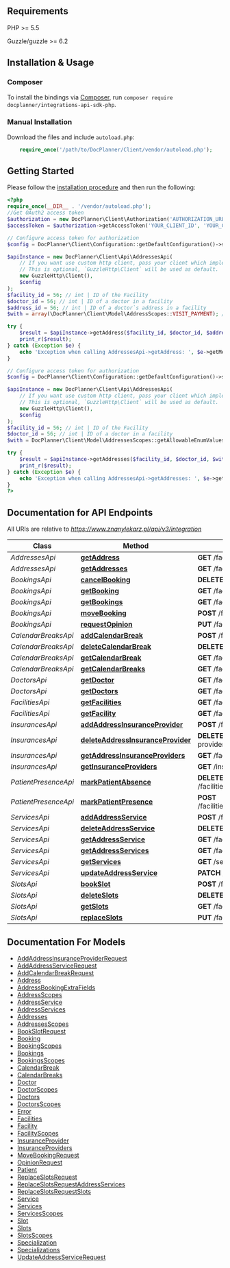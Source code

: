 ## Requirements

PHP >= 5.5

Guzzle/guzzle >= 6.2

## Installation & Usage
### Composer

To install the bindings via [Composer](http://getcomposer.org/), run `composer require docplanner/integrations-api-sdk-php`.

### Manual Installation

Download the files and include `autoload.php`:

```php
    require_once('/path/to/DocPlanner/Client/vendor/autoload.php');
```
## Getting Started

Please follow the [installation procedure](#installation--usage) and then run the following:

```php
<?php
require_once(__DIR__ . '/vendor/autoload.php');
//Get OAuth2 access token
$authorization = new DocPlanner\Client\Authorization('AUTHORIZATION_URL');
$accessToken = $authorization->getAccessToken('YOUR_CLIENT_ID', 'YOUR_CLIENT_SECRET');

// Configure access token for authorization 
$config = DocPlanner\Client\Configuration::getDefaultConfiguration()->setAccessToken($accessToken);

$apiInstance = new DocPlanner\Client\Api\AddressesApi(
    // If you want use custom http client, pass your client which implements `GuzzleHttp\ClientInterface`.
    // This is optional, `GuzzleHttp\Client` will be used as default.
    new GuzzleHttp\Client(),
    $config
);
$facility_id = 56; // int | ID of the Facility
$doctor_id = 56; // int | ID of a doctor in a facility
$address_id = 56; // int | ID of a doctor`s address in a facility
$with = array(\DocPlanner\Client\Model\AddressScopes::VISIT_PAYMENT); // string[] | 

try {
    $result = $apiInstance->getAddress($facility_id, $doctor_id, $address_id, $with);
    print_r($result);
} catch (Exception $e) {
    echo 'Exception when calling AddressesApi->getAddress: ', $e->getMessage(), PHP_EOL;
}

// Configure access token for authorization 
$config = DocPlanner\Client\Configuration::getDefaultConfiguration()->setAccessToken($accessToken);

$apiInstance = new DocPlanner\Client\Api\AddressesApi(
    // If you want use custom http client, pass your client which implements `GuzzleHttp\ClientInterface`.
    // This is optional, `GuzzleHttp\Client` will be used as default.
    new GuzzleHttp\Client(),
    $config
);
$facility_id = 56; // int | ID of the Facility
$doctor_id = 56; // int | ID of a doctor in a facility
$with = DocPlanner\Client\Model\AddressesScopes::getAllowableEnumValues(); // string[] | 

try {
    $result = $apiInstance->getAddresses($facility_id, $doctor_id, $with);
    print_r($result);
} catch (Exception $e) {
    echo 'Exception when calling AddressesApi->getAddresses: ', $e->getMessage(), PHP_EOL;
}
?>
```

## Documentation for API Endpoints

All URIs are relative to *https://www.znanylekarz.pl/api/v3/integration*

Class | Method | HTTP request | Description
------------ | ------------- | ------------- | -------------
*AddressesApi* | [**getAddress**](docs/Api/AddressesApi.md#getaddress) | **GET** /facilities/{facility_id}/doctors/{doctor_id}/addresses/{address_id} | 
*AddressesApi* | [**getAddresses**](docs/Api/AddressesApi.md#getaddresses) | **GET** /facilities/{facility_id}/doctors/{doctor_id}/addresses | 
*BookingsApi* | [**cancelBooking**](docs/Api/BookingsApi.md#cancelbooking) | **DELETE** /facilities/{facility_id}/doctors/{doctor_id}/addresses/{address_id}/bookings/{booking_id} | 
*BookingsApi* | [**getBooking**](docs/Api/BookingsApi.md#getbooking) | **GET** /facilities/{facility_id}/doctors/{doctor_id}/addresses/{address_id}/bookings/{booking_id} | 
*BookingsApi* | [**getBookings**](docs/Api/BookingsApi.md#getbookings) | **GET** /facilities/{facility_id}/doctors/{doctor_id}/addresses/{address_id}/bookings | 
*BookingsApi* | [**moveBooking**](docs/Api/BookingsApi.md#movebooking) | **POST** /facilities/{facility_id}/doctors/{doctor_id}/addresses/{address_id}/bookings/{booking_id}/move | 
*BookingsApi* | [**requestOpinion**](docs/Api/BookingsApi.md#requestopinion) | **PUT** /facilities/{facility_id}/doctors/{doctor_id}/opinion-request | 
*CalendarBreaksApi* | [**addCalendarBreak**](docs/Api/CalendarBreaksApi.md#addcalendarbreak) | **POST** /facilities/{facility_id}/doctors/{doctor_id}/addresses/{address_id}/breaks | 
*CalendarBreaksApi* | [**deleteCalendarBreak**](docs/Api/CalendarBreaksApi.md#deletecalendarbreak) | **DELETE** /facilities/{facility_id}/doctors/{doctor_id}/addresses/{address_id}/breaks/{break_id} | 
*CalendarBreaksApi* | [**getCalendarBreak**](docs/Api/CalendarBreaksApi.md#getcalendarbreak) | **GET** /facilities/{facility_id}/doctors/{doctor_id}/addresses/{address_id}/breaks/{break_id} | 
*CalendarBreaksApi* | [**getCalendarBreaks**](docs/Api/CalendarBreaksApi.md#getcalendarbreaks) | **GET** /facilities/{facility_id}/doctors/{doctor_id}/addresses/{address_id}/breaks | 
*DoctorsApi* | [**getDoctor**](docs/Api/DoctorsApi.md#getdoctor) | **GET** /facilities/{facility_id}/doctors/{doctor_id} | 
*DoctorsApi* | [**getDoctors**](docs/Api/DoctorsApi.md#getdoctors) | **GET** /facilities/{facility_id}/doctors | 
*FacilitiesApi* | [**getFacilities**](docs/Api/FacilitiesApi.md#getfacilities) | **GET** /facilities | 
*FacilitiesApi* | [**getFacility**](docs/Api/FacilitiesApi.md#getfacility) | **GET** /facilities/{facility_id} | 
*InsurancesApi* | [**addAddressInsuranceProvider**](docs/Api/InsurancesApi.md#addaddressinsuranceprovider) | **POST** /facilities/{facility_id}/doctors/{doctor_id}/addresses/{address_id}/insurance-providers | 
*InsurancesApi* | [**deleteAddressInsuranceProvider**](docs/Api/InsurancesApi.md#deleteaddressinsuranceprovider) | **DELETE** /facilities/{facility_id}/doctors/{doctor_id}/addresses/{address_id}/insurance-providers/{insurance_provider} | 
*InsurancesApi* | [**getAddressInsuranceProviders**](docs/Api/InsurancesApi.md#getaddressinsuranceproviders) | **GET** /facilities/{facility_id}/doctors/{doctor_id}/addresses/{address_id}/insurance-providers | 
*InsurancesApi* | [**getInsuranceProviders**](docs/Api/InsurancesApi.md#getinsuranceproviders) | **GET** /insurance-providers | 
*PatientPresenceApi* | [**markPatientAbsence**](docs/Api/PatientPresenceApi.md#markpatientabsence) | **DELETE** /facilities/{facility_id}/doctors/{doctor_id}/addresses/{address_id}/bookings/{booking_id}/presence/patient | 
*PatientPresenceApi* | [**markPatientPresence**](docs/Api/PatientPresenceApi.md#markpatientpresence) | **POST** /facilities/{facility_id}/doctors/{doctor_id}/addresses/{address_id}/bookings/{booking_id}/presence/patient | 
*ServicesApi* | [**addAddressService**](docs/Api/ServicesApi.md#addaddressservice) | **POST** /facilities/{facility_id}/doctors/{doctor_id}/addresses/{address_id}/services | 
*ServicesApi* | [**deleteAddressService**](docs/Api/ServicesApi.md#deleteaddressservice) | **DELETE** /facilities/{facility_id}/doctors/{doctor_id}/addresses/{address_id}/services/{address_service_id} | 
*ServicesApi* | [**getAddressService**](docs/Api/ServicesApi.md#getaddressservice) | **GET** /facilities/{facility_id}/doctors/{doctor_id}/addresses/{address_id}/services/{address_service_id} | 
*ServicesApi* | [**getAddressServices**](docs/Api/ServicesApi.md#getaddressservices) | **GET** /facilities/{facility_id}/doctors/{doctor_id}/addresses/{address_id}/services | 
*ServicesApi* | [**getServices**](docs/Api/ServicesApi.md#getservices) | **GET** /services | 
*ServicesApi* | [**updateAddressService**](docs/Api/ServicesApi.md#updateaddressservice) | **PATCH** /facilities/{facility_id}/doctors/{doctor_id}/addresses/{address_id}/services/{address_service_id} | 
*SlotsApi* | [**bookSlot**](docs/Api/SlotsApi.md#bookslot) | **POST** /facilities/{facility_id}/doctors/{doctor_id}/addresses/{address_id}/slots/{start}/book | 
*SlotsApi* | [**deleteSlots**](docs/Api/SlotsApi.md#deleteslots) | **DELETE** /facilities/{facility_id}/doctors/{doctor_id}/addresses/{address_id}/slots/{date} | 
*SlotsApi* | [**getSlots**](docs/Api/SlotsApi.md#getslots) | **GET** /facilities/{facility_id}/doctors/{doctor_id}/addresses/{address_id}/slots | 
*SlotsApi* | [**replaceSlots**](docs/Api/SlotsApi.md#replaceslots) | **PUT** /facilities/{facility_id}/doctors/{doctor_id}/addresses/{address_id}/slots | 

## Documentation For Models

 - [AddAddressInsuranceProviderRequest](docs/Model/AddAddressInsuranceProviderRequest.md)
 - [AddAddressServiceRequest](docs/Model/AddAddressServiceRequest.md)
 - [AddCalendarBreakRequest](docs/Model/AddCalendarBreakRequest.md)
 - [Address](docs/Model/Address.md)
 - [AddressBookingExtraFields](docs/Model/AddressBookingExtraFields.md)
 - [AddressScopes](docs/Model/AddressScopes.md)
 - [AddressService](docs/Model/AddressService.md)
 - [AddressServices](docs/Model/AddressServices.md)
 - [Addresses](docs/Model/Addresses.md)
 - [AddressesScopes](docs/Model/AddressesScopes.md)
 - [BookSlotRequest](docs/Model/BookSlotRequest.md)
 - [Booking](docs/Model/Booking.md)
 - [BookingScopes](docs/Model/BookingScopes.md)
 - [Bookings](docs/Model/Bookings.md)
 - [BookingsScopes](docs/Model/BookingsScopes.md)
 - [CalendarBreak](docs/Model/CalendarBreak.md)
 - [CalendarBreaks](docs/Model/CalendarBreaks.md)
 - [Doctor](docs/Model/Doctor.md)
 - [DoctorScopes](docs/Model/DoctorScopes.md)
 - [Doctors](docs/Model/Doctors.md)
 - [DoctorsScopes](docs/Model/DoctorsScopes.md)
 - [Error](docs/Model/Error.md)
 - [Facilities](docs/Model/Facilities.md)
 - [Facility](docs/Model/Facility.md)
 - [FacilityScopes](docs/Model/FacilityScopes.md)
 - [InsuranceProvider](docs/Model/InsuranceProvider.md)
 - [InsuranceProviders](docs/Model/InsuranceProviders.md)
 - [MoveBookingRequest](docs/Model/MoveBookingRequest.md)
 - [OpinionRequest](docs/Model/OpinionRequest.md)
 - [Patient](docs/Model/Patient.md)
 - [ReplaceSlotsRequest](docs/Model/ReplaceSlotsRequest.md)
 - [ReplaceSlotsRequestAddressServices](docs/Model/ReplaceSlotsRequestAddressServices.md)
 - [ReplaceSlotsRequestSlots](docs/Model/ReplaceSlotsRequestSlots.md)
 - [Service](docs/Model/Service.md)
 - [Services](docs/Model/Services.md)
 - [ServicesScopes](docs/Model/ServicesScopes.md)
 - [Slot](docs/Model/Slot.md)
 - [Slots](docs/Model/Slots.md)
 - [SlotsScopes](docs/Model/SlotsScopes.md)
 - [Specialization](docs/Model/Specialization.md)
 - [Specializations](docs/Model/Specializations.md)
 - [UpdateAddressServiceRequest](docs/Model/UpdateAddressServiceRequest.md)
